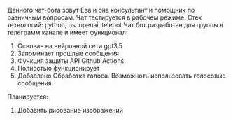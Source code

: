 Данного чат-бота зовут Ева и она консультант и помощник по разничным вопросам. Чат тестируется в рабочем режиме. 
Стек технологий: python, os, openai, telebot
Чат бот разработан для группы в телеграмм канале и имеет функционал:
1. Основан на нейронной сети gpt3.5
2. Запоминает прошлые сообщения 
3. Функция защиты API Github Actions
4. Полностью функционирует
5. Добавлено Обработка голоса. Возможноть использовать голосовые сообщения

Планируется:
1. Добавить рисование изображений
